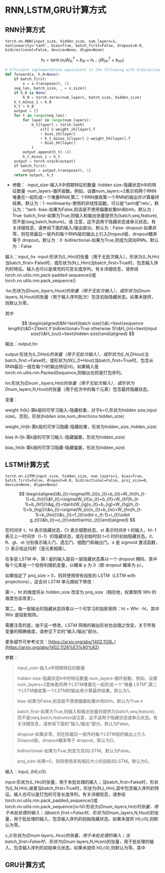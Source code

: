 # RNN,LSTM,GRU计算方式

## RNN计算方式

`torch.nn.RNN(input_size, hidden_size, num_layers=1, nonlinearity='tanh', bias=True, batch_first=False, dropout=0.0, bidirectional=False, device=None, dtype=None)`

$$
h_t=\tanh(x_tW_{ih}^T+b_{ih}+h_{t-1}W_{hh}^T+b_{hh})
$$

```python
# Efficient implementation equivalent to the following with bidirectional=False
def forward(x, h_0=None):
    if batch_first:
        x = x.transpose(0, 1)
    seq_len, batch_size, _ = x.size()
    if h_0 is None:
        h_0 = torch.zeros(num_layers, batch_size, hidden_size)
    h_t_minus_1 = h_0
    h_t = h_0
    output = []
    for t in range(seq_len):
        for layer in range(num_layers):
            h_t[layer] = torch.tanh(
                x[t] @ weight_ih[layer].T
                + bias_ih[layer]
                + h_t_minus_1[layer] @ weight_hh[layer].T
                + bias_hh[layer]
            )
        output.append(h_t[-1])
        h_t_minus_1 = h_t
    output = torch.stack(output)
    if batch_first:
        output = output.transpose(0, 1)
    return output, h_t
```

* 参数：
  ·input_size-输入X中预期特征的数量
  ·hidden size-隐藏状态h中的特征数量
  ·num_layers-循环层数。例如，设置num_layers:=2表示将两个RNN堆叠在一起形成一个堆叠RNW,第二
  个RNN接收第一个RNN的输出并计算最终结果。默认为：1
  ·nonlinearity-使用的非线性函数。可以是"tanh或"relu'。默认为："tanh
  ·bias-如果为False,则该层不使用偏置权重bh和bhh。默认为：True
  ·batch_first-如果为True,则输入和输出张量提供为(batch,seq,feature),而不是(seg,batch,feature)。请
  注意，这不适用于隐藏状态或单元状态。有关详细信息，请参阅下面的输入/输出部分。默认为：False
  ·dropout-如果非零，则在除最后一层外的每个RNN层的输出上引入Dropout层，dropout概率等于
  dropout。默认为：0
  ·bidirectional-如果为True,则成为双向RNN。默认为：False


输入：input,,hx
·input:形状为(L,Hin)的张量（用于无批次输入），形状为(L,N,Hn)当batch_first=:False时，或形状为(N,L,Him)当batch_first=True时，包含输入序列的特征。输入也可以是填充的可变长度序列。有关详细信息，请参阅torch.nn.utils.rnn,pack padded sequence()或torch.nn.utils.rnn.pack_sequence()

·hx:形状为(D*num_layers,Hout)的张量（用于无批次输入），或形状为(D*num layers,.N,Hout)的张量（用于输入序列批次）包含初始隐藏状态。如果未提供，则默认为零。

其中

$$
\begin{aligned}&N=\text{batch size}\\&L=\text{sequence length}\\&D=2\text{ if bidirectional=True otherwise 1}\\&H_{in}=\text{input size}\\&H_{out}=\text{hidden size}\end{aligned}
$$

输出：output,hn

output:形状为(L,D*Hot)的张量（用于无批次输入），或形状为(L,N,D*Hout)当batch_first:=False时，或形状为(W,L,D*Hout)当batch_first=True时，包含从RNN最后一层在每个t的输出特征ht)。如果输入是torch.nn.utils.rnn.PackedSequence,则输出也将是打包序列。

hn:形状为(D*num _layers,Hot)的张量（用于无批次输入），或形状为D*num_layers,N,Hout)的张量（用于批次中的每个元素）包含最终隐藏状态。

变量：

weight ih[k]-第k层的可学习输入-隐藏权重，对于k=O,形状为hidden size,input size)。否则，形状(hidden size,num_directions hidden_size)

weight_hh[k-第k层的可学习隐藏-隐藏权重，形状为hidden_size,.hidden_size)

bias ih I[k-第k层的可学习输入-隐藏偏置，形状为hidden_size)

bias_hh[k-第k层的可学习隐藏-隐藏偏置，形状为hidden_size)



## LSTM计算方式

`torch.nn.LSTM(input_size, hidden_size, num_layers=1, bias=True, batch_first=False, dropout=0.0, bidirectional=False, proj_size=0, device=None, dtype=None)`

$$
\begin{aligned}&i_{t}=\sigma(W_{ii}x_{t}+b_{ii}+W_{hi}h_{t-1}+b_{hi})\\&f_{t}=\sigma(W_{if}x_{t}+b_{if}+W_{hf}h_{t-1}+b_{hf})\\&g_{t}=\tanh(W_{ig}x_{t}+b_{ig}+W_{hg}h_{t-1}+b_{hg})\\&o_{t}=\sigma(W_{io}x_{t}+b_{io}+W_{ho}h_{t-1}+b_{ho})\\&c_{t}=f_{t}\odot c_{t-1}+i_{t}\odot g_{t}\\&h_{t}=o_{t}\odot\tanh(c_{t})\end{aligned}
$$



在时间步 t，ht 表示隐藏状态，Ct 表示细胞状态，xt 表示时间步 t 的输入，ht−1 表示上一时间步（t−1）的隐藏状态，或在初始时刻 t=0 时的初始隐藏状态。it、ft、gt、ot 分别表示输入门、遗忘门、细胞门和输出门。σ 是 sigmoid 激活函数，⊙ 表示哈达玛积（逐元素相乘）。

在多层 LSTM 中，第 l 层的输入是前一层隐藏状态乘以一个 dropout 掩码，其中每个元素是一个伯努利随机变量，以概率 p 为 0（即 dropout 概率为 p）。

如果指定了 proj\_size > 0，则将使用带有投影的 LSTM（LSTM with projections），这会对 LSTM 单元做如下修改：

第一，ht 的维度将从 hidden\_size 改变为 proj\_size（相应地，权重矩阵 Whi 的维度也会改变）。

第二，每一层输出的隐藏状态将乘以一个可学习的投影矩阵：ht = Whr · ht，其中 Whr 是投影矩阵。

需要注意的是，由于这一修改，LSTM 网络的输出形状也会随之改变。关于所有变量的精确维度，请参见下文的“输入/输出”部分。

更多细节可参考论文：[https://arxiv.org/abs/1402.1128。](https://arxiv.org/abs/1402.1128%E3%80%82)

参数：

> input_size-输入x中预期特征的数量

> hidden size-隐藏状态h中的特征数量·num_layers-循环层数。例如，设置num_layers=2意味着将两个LSTM堆叠在一起形成一个“堆叠 LSTM”,第二个LSTM接收第一个LSTM的输出来计算最终结果。默认为1。

> bias-如果为False,则该层不使用偏置权重bh和bhh。默认为True o

> batch_first-如果为True,则输入和输出张量将提供为(batch,seq,feature),而不是(seq,batch,feature)o请注意，这不适用于隐藏状态或单元状态。有关详细信息，请参阅下面的“输入/输出"部分。默认为False。

> dropout-如果非零，则在除最后一层外的每个LSTM层的输出上引入Dropout层，dropout概率等于 dropout。默认为O。

> bidirectional-如果为True,则变为双向LSTM。默认为False。

> proj_size-如果>0，则将使用具有相应大小的投影的LSTM。默认为0。


输入：input,.(h0,cO)

input:形状为(L,Hn)的张量，用于未批处理的输入；当batch_first=False时，形状为(L,N,Hm),或者当batch_first=True时，形状为(N,L,Hm),其中包含输入序列的特征。输入也可以是打包的可变长度序列。有关详细信息，请参阅torch.nn.utils.rnn.pack_padded_sequence()或torch.nn.utils.rnn.pack_sequence()o·h0:形状为(D*num_layers,Hot)的张量，用于未批处理的输入；当batch first:=False时，形状为(D*num_layers,N,Hout)的张量，用于批处理的输入，包含输入序列的初始隐藏状态。如果未提供 h0,c0),则默认为零。

c_0:形状为(D*num layers,.Hce)的张量，用于未批处理的输入；当batch_first=False时，形状为(D*num layers,N,Hcen)的张量，用于批处理的输入，包含输入序列的初始单元状态。如果未提供 h0,c0),则默认为零。其中








## GRU计算方式
